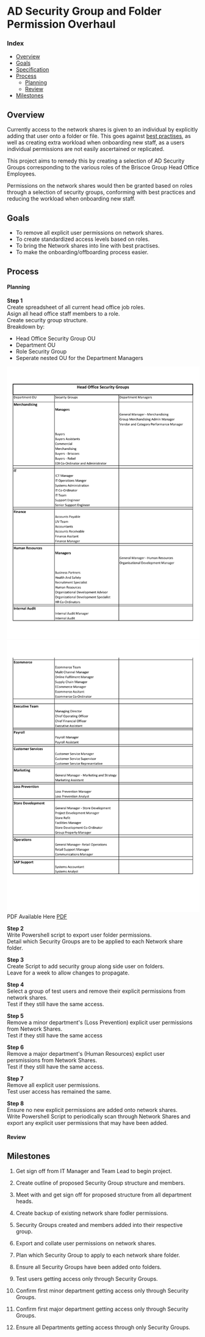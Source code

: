 # AD Security Group and Folder Permission Overhaul

### Index
* [Overview](#overview)  
* [Goals](#goals)  
* [Specification](#specificaiton)
* [Process](#process)
    - [Planning](#planning)
    - [Review](#review)
* [Milestones](#milestones)

## Overview
Currently access to the network shares is given to an individual by explicitly adding that user onto a folder or file. This goes against [best practises](https://www.netwrix.com/ntfs_permissions_management.html), as well as creating extra workload when onboarding new staff, as a users individual permissions are not easily ascertained or replicated.

This project aims to remedy this by creating a selection of AD Security Groups corresponding to the various roles of the Briscoe Group Head Office Employees.

Permissions on the network shares would then be granted based on roles through a selection of security groups, conforming with best practices and reducing the workload when onboarding new staff.


## Goals
* To remove all explicit user permissions on network shares.
* To create standardized access levels based on roles.
* To bring the Network shares into line with best practises.
* To make the onboarding/offboarding process easier.


## Process

#### Planning

**Step 1**  
Create spreadsheet of all current head office job roles.  
Asign all head office staff members to a role.    
Create security group structure.  
Breakdown by:  
- Head Office Security Group OU  
- Department OU  
- Role Security Group  
- Seperate nested OU for the Department Managers    

![HO Security Groups Page 1](resources/AD_Security_Group_tree-1.jpg)  
![HO Security Groups Page 2](resources/AD_Security_Group_tree-2.jpg)  
PDF Available Here [PDF](resources/AD_Security_Group_tree.pdf)

**Step 2**  
Write Powershell script to export user folder permissions.  
Detail which Security Groups are to be applied to each Network share folder.

**Step 3**  
Create Script to add security group along side user on folders.  
Leave for a week to allow changes to propagate.

**Step 4**  
Select a group of test users and remove their explicit permissions from network shares.  
Test if they still have the same access.  

**Step 5**  
Remove a minor department's (Loss Prevention) explicit user permissions from Network Shares.  
Test if they still have the same access

**Step 6**  
Remove a major department's (Human Resources) explict user persmissions from Network Shares.  
Test if they still have the same access.

**Step 7**  
Remove all explicit user permissions.  
Test user access has remained the same.

**Step 8**  
Ensure no new explicit permissions are added onto network shares.  
Write Powershell Script to periodically scan through Network Shares and export any explicit user permissions that may have been added.


#### Review



## Milestones

1. Get sign off from IT Manager and Team Lead to begin project.

2. Create outline of proposed Security Group structure and members.
  
3. Meet with and get sign off for proposed structure from all department heads.

4. Create backup of existing network share fodler permissions.

5. Security Groups created and members added into their respective group.

6. Export and collate user permissions on network shares.

7. Plan which Security Group to apply to each network share folder.

8. Ensure all Security Groups have been added onto folders.

9. Test users getting access only through Security Groups.

10. Confirm first minor department getting access only through Security Groups.

11. Confirm first major department getting access only through Security Groups.

12. Ensure all Departments getting access through only Security Groups.

